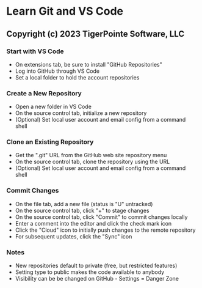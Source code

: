 # Learn Git and VS Code
## Copyright (c) 2023 TigerPointe Software, LLC

### Start with VS Code
* On extensions tab, be sure to install "GitHub Repositories"
* Log into GitHub through VS Code
* Set a local folder to hold the account repositories

### Create a New Repository
* Open a new folder in VS Code
* On the source control tab, initialize a new repository
* (Optional) Set local user account and email config  from a command shell

### Clone an Existing Repository
* Get the ".git" URL from the GitHub web site repository menu
* On the source control tab, clone the repository using the URL
* (Optional) Set local user account and email config  from a command shell

### Commit Changes
* On the file tab, add a new file (status is "U" untracked)
* On the source control tab, click "+" to stage changes
* On the source control tab, click "Commit" to commit changes locally
* Enter a comment into the editor and click the check mark icon
* Click the "Cloud" icon to initially push changes to the remote repository
* For subsequent updates, click the "Sync" icon

### Notes
* New repositories default to private (free, but restricted features)
* Setting type to public makes the code available to anybody
* Visibility can be be changed on GitHub - Settings = Danger Zone
